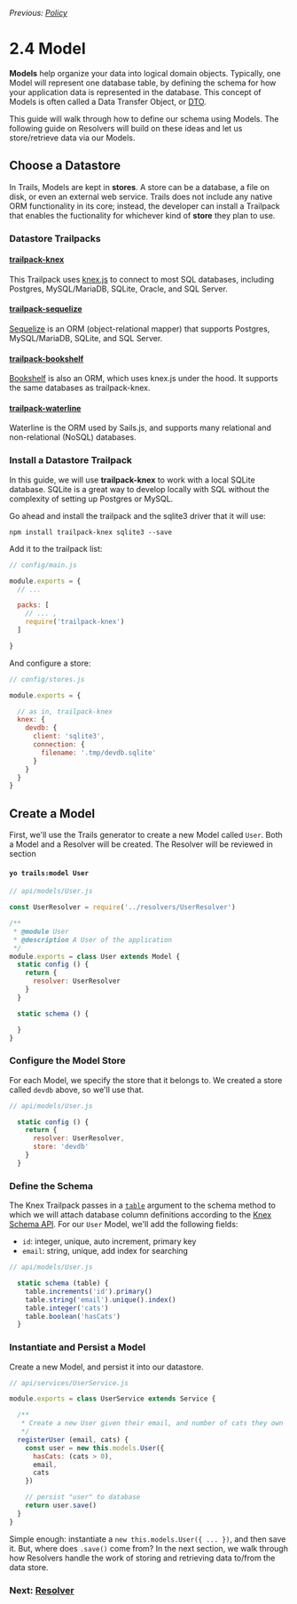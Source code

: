 *Previous: [Policy](policy.md)*

# 2.4 Model

**Models** help organize your data into logical domain objects. Typically, one Model will represent one database table, by defining the schema for how your application data is represented in the database. This concept of Models is often called a Data Transfer Object, or [DTO](https://en.wikipedia.org/wiki/Data_transfer_object).

This guide will walk through how to define our schema using Models. The following guide on Resolvers will build on these ideas and let us store/retrieve data via our Models.

## Choose a Datastore

In Trails, Models are kept in **stores**. A store can be a database, a file on disk, or even an external web service. Trails does not include any native ORM functionality in its core; instead, the developer can install a Trailpack that enables the fuctionality for whichever kind of **store** they plan to use.

### Datastore Trailpacks

#### [trailpack-knex](https://github.com/trailsjs/trailpack-knex)

This Trailpack uses [knex.js](http://knexjs.org/) to connect to most SQL databases, including Postgres, MySQL/MariaDB, SQLite, Oracle, and SQL Server. 

#### [trailpack-sequelize](https://github.com/trailsjs/trailpack-sequelize)

[Sequelize](http://docs.sequelizejs.com/en/v3/) is an ORM (object-relational mapper) that supports Postgres, MySQL/MariaDB, SQLite, and SQL Server.

#### [trailpack-bookshelf](https://github.com/trailsjs/trailpack-bookshelf)

[Bookshelf](http://bookshelfjs.org/) is also an ORM, which uses knex.js under the hood. It supports the same databases as trailpack-knex.

#### [trailpack-waterline](https://github.com/trailsjs/trailpack-waterline)

Waterline is the ORM used by Sails.js, and supports many relational and non-relational (NoSQL) databases.

### Install a Datastore Trailpack

In this guide, we will use **trailpack-knex** to work with a local SQLite database. SQLite is a great way to develop locally with SQL without the complexity of setting up Postgres or MySQL.

Go ahead and install the trailpack and the sqlite3 driver that it will use:

```
npm install trailpack-knex sqlite3 --save
```

Add it to the trailpack list:

```js
// config/main.js

module.exports = {
  // ...

  packs: [
    // ... ,
    require('trailpack-knex')
  ]

}
```

And configure a store:

```js
// config/stores.js

module.exports = {

  // as in, trailpack-knex
  knex: {
    devdb: {
      client: 'sqlite3',
      connection: {
        filename: '.tmp/devdb.sqlite'
      }
    }
  }
}
```

## Create a Model

First, we'll use the Trails generator to create a new Model called `User`. Both a Model and a Resolver will be created. The Resolver will be reviewed in section

#### `yo trails:model User`

```js
// api/models/User.js

const UserResolver = require('../resolvers/UserResolver')

/**
 * @module User
 * @description A User of the application
 */
module.exports = class User extends Model {
  static config () {
    return {
      resolver: UserResolver
    }
  }

  static schema () {

  }
}
```

### Configure the Model Store

For each Model, we specify the store that it belongs to. We created a store called `devdb` above, so we'll use that.

```js
// api/models/User.js

  static config () {
    return {
      resolver: UserResolver,
      store: 'devdb'
    }
  }
```

### Define the Schema

The Knex Trailpack passes in a [`table`](http://knexjs.org/#Schema-table) argument to the schema method to which we will attach database column definitions according to the [Knex Schema API](http://knexjs.org/#Schema). For our `User` Model, we'll add the following fields:

- `id`: integer, unique, auto increment, primary key
- `email`: string, unique, add index for searching

```js
// api/models/User.js

  static schema (table) {
    table.increments('id').primary()
    table.string('email').unique().index()
    table.integer('cats')
    table.boolean('hasCats')
  }
```

### Instantiate and Persist a Model

Create a new Model, and persist it into our datastore.

```js
// api/services/UserService.js

module.exports = class UserService extends Service {

  /**
   * Create a new User given their email, and number of cats they own
   */
  registerUser (email, cats) {
    const user = new this.models.User({
      hasCats: (cats > 0),
      email,
      cats
    })

    // persist "user" to database
    return user.save()
  }
}
```

Simple enough: instantiate a `new this.models.User({ ... })`, and then save it. But, where does `.save()` come from? In the next section, we walk through how Resolvers handle the work of storing and retrieving data to/from the data store.

### Next: [Resolver](resolver.md)
